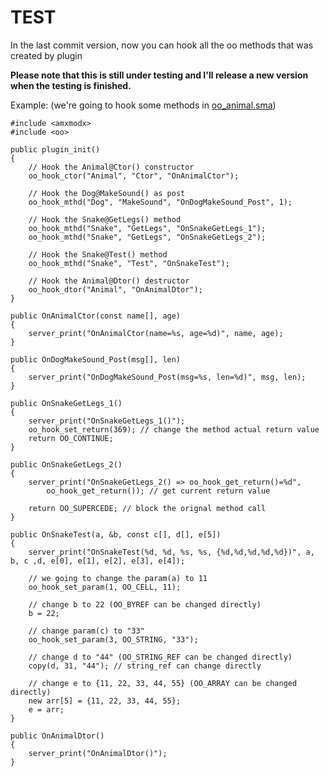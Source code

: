 # TEST
In the last commit version, now you can hook all the oo methods that was created by plugin

**Please note that this is still under testing and I'll release a new version when the testing is finished.**

Example: (we're going to hook some methods in [oo_animal.sma](https://github.com/hollacs/oo_amxx/blob/no-std/scripting/oo_animal.sma))
```sourcepawn
#include <amxmodx>
#include <oo>

public plugin_init()
{
	// Hook the Animal@Ctor() constructor
	oo_hook_ctor("Animal", "Ctor", "OnAnimalCtor");

	// Hook the Dog@MakeSound() as post
	oo_hook_mthd("Dog", "MakeSound", "OnDogMakeSound_Post", 1);

	// Hook the Snake@GetLegs() method
	oo_hook_mthd("Snake", "GetLegs", "OnSnakeGetLegs_1");
	oo_hook_mthd("Snake", "GetLegs", "OnSnakeGetLegs_2");

	// Hook the Snake@Test() method
	oo_hook_mthd("Snake", "Test", "OnSnakeTest");

	// Hook the Animal@Dtor() destructor
	oo_hook_dtor("Animal", "OnAnimalDtor");
}

public OnAnimalCtor(const name[], age)
{
	server_print("OnAnimalCtor(name=%s, age=%d)", name, age);
}

public OnDogMakeSound_Post(msg[], len)
{
	server_print("OnDogMakeSound_Post(msg=%s, len=%d)", msg, len);
}

public OnSnakeGetLegs_1()
{
	server_print("OnSnakeGetLegs_1()");
	oo_hook_set_return(369); // change the method actual return value
	return OO_CONTINUE;
}

public OnSnakeGetLegs_2()
{
	server_print("OnSnakeGetLegs_2() => oo_hook_get_return()=%d", 
		oo_hook_get_return()); // get current return value

	return OO_SUPERCEDE; // block the orignal method call
}

public OnSnakeTest(a, &b, const c[], d[], e[5])
{
	server_print("OnSnakeTest(%d, %d, %s, %s, {%d,%d,%d,%d,%d})", a, b, c ,d, e[0], e[1], e[2], e[3], e[4]);

	// we going to change the param(a) to 11
	oo_hook_set_param(1, OO_CELL, 11);

	// change b to 22 (OO_BYREF can be changed directly)
	b = 22;

	// change param(c) to "33"
	oo_hook_set_param(3, OO_STRING, "33");

	// change d to "44" (OO_STRING_REF can be changed directly)
	copy(d, 31, "44"); // string_ref can change directly

	// change e to {11, 22, 33, 44, 55} (OO_ARRAY can be changed directly)
	new arr[5] = {11, 22, 33, 44, 55};
	e = arr;
}

public OnAnimalDtor()
{
	server_print("OnAnimalDtor()");
}

```